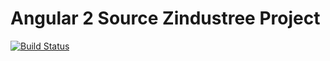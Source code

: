 # Angular 2 Source Zindustree Project
[![Build Status][travis-badge]][travis-badge-url]


[travis-badge]: https://travis-ci.org/angular/quickstart.svg?branch=master
[travis-badge-url]: https://travis-ci.org/angular/quickstart